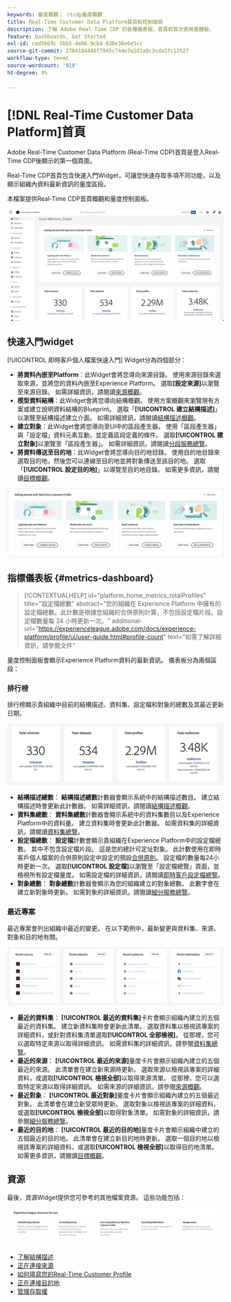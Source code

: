 ```yaml
---
keywords: 量度概觀； rtcdp量度概觀
title: Real-Time Customer Data Platform首頁和控制面板
description: 了解 Adobe Real-Time CDP 的各種儀表板、首頁和首次使用者體驗。
feature: Dashboards, Get Started
exl-id: ced5b69c-5bb5-4e06-9cb4-938e36e6e5cc
source-git-commit: 2704184446f7945c744e7e2d2a8c3cda3fc12527
workflow-type: tm+mt
source-wordcount: '919'
ht-degree: 9%

---
```


# [!DNL Real-Time Customer Data Platform]首頁

Adobe Real-Time Customer Data Platform (Real-Time CDP)首頁是登入Real-Time CDP後顯示的第一個頁面。

Real-Time CDP首頁包含快速入門Widget，可讓您快速存取多項不同功能，以及顯示組織內資料最新資訊的量度區段。

本檔案提供Real-Time CDP首頁概觀和量度控制面板。

![平台UI首頁。](assets/platform-home/home.png)

## 快速入門widget

[!UICONTROL 即時客戶個人檔案快速入門] Widget分為四個部分：

* **將資料內嵌至Platform**：此Widget會將您導向來源目錄。 使用來源目錄來選取來源，並將您的資料內嵌至Experience Platform。 選取&#x200B;**[設定來源]**&#x200B;以瀏覽至來源目錄。 如需詳細資訊，請閱讀[來源概觀](../sources/home.md)。
* **模型資料結構**：此Widget會將您導向結構概觀。 使用方案概觀來瀏覽現有方案或建立說明資料結構的Blueprint。 選取「**[!UICONTROL 建立結構描述]**」以瀏覽至結構描述建立介面。 如需詳細資訊，請閱讀[結構描述概觀](../xdm/home.md)。
* **建立對象**：此Widget會將您導向至UI中的區段產生器。 使用「區段產生器」與「設定檔」資料元素互動，並定義區段定義的條件。 選取&#x200B;**[!UICONTROL 建立對象]**&#x200B;以瀏覽至「區段產生器」。 如需詳細資訊，請閱讀[分段服務總覽](../segmentation/home.md)。
* **將資料傳送至目的地**：此Widget會將您導向目的地目錄。 使用目的地目錄來選取目的地，然後您可以連線至目的地並將對象傳送至該目的地。 選取「**[!UICONTROL 設定目的地]**」以導覽至目的地目錄。 如需更多資訊，請閱讀[目標概觀](../destinations/home.md)。

![顯示快速入門Widget的Platform UI首頁](assets/platform-home/getting-started-widget.png)

## 指標儀表板 {#metrics-dashboard}

>[!CONTEXTUALHELP]
>id="platform_home_metrics_totalProfiles"
>title="設定檔總數"
>abstract="您的組織在 Experience Platform 中擁有的設定檔總數。此計數是根據您組織的合併原則計算，不包括設定檔片段。設定檔數量每 24 小時更新一次。"
>additional-url="https://experienceleague.adobe.com/docs/experience-platform/profile/ui/user-guide.html#profile-count" text="如需了解詳細資訊，請參閱文件"

量度控制面板會顯示Experience Platform資料的最新資訊。 儀表板分為兩個區段：

### 排行榜

排行榜顯示貴組織中目前的結構描述、資料集、設定檔和對象的總數及其最近更新日期。

![Platform UI首頁中的排行榜區段。](assets/platform-home/leaderboard.png)

* **結構描述總數**： **結構描述總數**&#x200B;計數器會顯示系統中的結構描述數目。 建立結構描述時會更新此計數器。 如需詳細資訊，請閱讀[結構描述概觀](../xdm/home.md)。
* **資料集總數**： **資料集總數**&#x200B;計數器會顯示系統中的資料集數目以及Experience Platform中的資料量。 建立資料集時會更新此計數器。 如需資料集的詳細資訊，請閱讀[資料集總覽](../catalog/datasets/overview.md)。
* **設定檔總數**： **設定檔**&#x200B;計數會顯示貴組織在Experience Platform中的設定檔總數。 其中不包含設定檔片段。 這是您的總計可定址對象。 此計數使用在即時客戶個人檔案的合併原則設定中設定的預設[合併原則](profile/merge-policies.md)。 設定檔的數量每24小時更新一次。 選取&#x200B;**[!UICONTROL 設定檔]**&#x200B;以瀏覽至「設定檔總覽」頁面，並檢視所有設定檔量度。 如需設定檔的詳細資訊，請閱讀[即時客戶設定檔總覽](../profile/home.md)。
* **對象總數**： **對象總數**&#x200B;計數器會顯示為您的組織建立的對象總數。 此數字會在建立新對象時更新。 如需對象的詳細資訊，請閱讀[細分服務總覽](../segmentation/home.md)。

### 最近專案

最近專案會列出組織中最近的變更。 在以下範例中，最新變更與資料集、來源、對象和目的地有關。

![Platform UI首頁的[最近使用的專案]區段。](assets/platform-home/recent-items.png)

* **最近的資料集**： **[!UICONTROL 最近的資料集]**&#x200B;卡片會顯示組織內建立的五個最近的資料集。 建立新資料集時會更新此清單。 選取資料集以檢視該專案的詳細資料，或針對資料集清單選取&#x200B;**[!UICONTROL 全部檢視]**。 從那裡，您可以選取特定來源以取得詳細資訊。 如需資料集的詳細資訊，請參閱[資料集總覽](../catalog/datasets/overview.md)。
* **最近的來源**： **[!UICONTROL 最近的來源]**&#x200B;量度卡片會顯示組織內建立的五個最近的來源。 此清單會在建立新來源時更新。 選取來源以檢視該專案的詳細資料，或選取&#x200B;**[!UICONTROL 檢視全部]**&#x200B;以取得來源清單。 從那裡，您可以選取特定來源以取得詳細資訊。 如需來源的詳細資訊，請參閱[來源概觀](../sources/home.md)。
* **最近對象**： **[!UICONTROL 最近對象]**&#x200B;量度卡片會顯示組織內建立的五個最近對象。 此清單會在建立新受眾時更新。 選取對象以檢視該專案的詳細資料，或選取&#x200B;**[!UICONTROL 檢視全部]**&#x200B;以取得對象清單。 如需對象的詳細資訊，請參閱[細分服務總覽](../segmentation/home.md)。
* **最近的目的地**： **[!UICONTROL 最近的目的地]**&#x200B;量度卡片會顯示組織中建立的五個最近的目的地。 此清單會在建立新目的地時更新。 選取一個目的地以檢視該專案的詳細資料，或選取&#x200B;**[!UICONTROL 檢視全部]**&#x200B;以取得目的地清單。 如需更多資訊，請閱讀[目標概觀](../destinations/home.md)。

## 資源

最後，資源Widget提供您可參考的其他檔案資源。 這些功能包括：

![Platform UI首頁的資源區段。](assets/platform-home/resources.png)

* [了解結構描述](../xdm/schema/composition.md)
* [正在連接來源](../sources/home.md)
* [如何填寫您的Real-Time Customer Profile](../profile/home.md)
* [正在連接目的地](../destinations/home.md)
* [管理存取權](../access-control/abac/overview.md)

<!-- ### Successful profile records

In the leaderboard **[!UICONTROL Successful profile records]** shows the total number of records that have been successfully processed into the profile.

There is also a metric card that shows the percentage of successful records. Select **[!UICONTROL View datasets]** to see more details about the profile records. Hover over the colored area of the graph to see additional details:

![image](assets/home-profilerecords-details.PNG)

The number of successful profile records is updated hourly. 

For more information about profiles, see [A unified view of your customer in Real-Time CDP](profile/profile-overview.md).

### Total profile records

The **[!UICONTROL Total profile records]** metric card shows the total number of data records enabled to feed into the profiles, and the percentage that are successful, updated once per day. This does not include all data in the data lake, because some data might not be enabled to feed into the profiles.

 Hover over the colored area of the graph to see additional details about the successful profiles:

![image](assets/home-profile-details.PNG)

Select **[!UICONTROL View profiles]** to see more details about the profile records.

For more information about profiles, see [A unified view of your customer in Real-Time CDP](profile/profile-overview.md).

For more information about viewing a specific profile, see [Profile viewer](profile/profile-viewer.md).

### Failed profile records

In the leaderboard, **[!UICONTROL Failed profile records]** counts the number of records that failed to process into the profile.

The **[!UICONTROL Failed profile records]** metric card shows this count, and includes a graphical representation that helps you see how failures have trended during the time shown below the graphic. This chart is updated hourly. Select **[!UICONTROL View datasets]** to see more details about the profile records.

The number of failed profile records is updated hourly. -->
